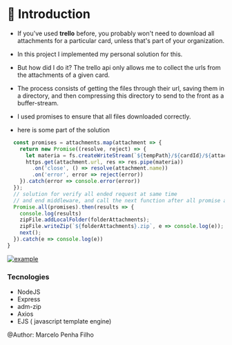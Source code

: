 # **:man: Introduction**

- If you've used **trello** before, you probably won't need to download all attachments for a particular card, unless that's part of your organization.

- In this project I implemented my personal solution for this.

- But how did I do it? The trello api only allows me to collect the urls from the attachments of a given card.

- The process consists of getting the files through their url, saving them in a directory, and then compressing this directory to send to the front as a buffer-stream.
- I used promises to ensure that all files downloaded correctly.

- here is some part of the solution

```javascript
  const promises = attachments.map(attachment => {
    return new Promise((resolve, reject) => {
      let materia = fs.createWriteStream(`${tempPath}/${cardId}/${attachment.name}`);
      https.get(attachment.url, res => res.pipe(materia))
        .on('close', () => resolve(attachment.name))
        .on('error', error => reject(error))
    }).catch(error => console.error(error))
  });
  // solution for verify all ended request at same time
  // and end middleware, and call the next function after all promise are resolved!
  Promise.all(promises).then(results => {
    console.log(results)
    zipFile.addLocalFolder(folderAttachments);
    zipFile.writeZip(`${folderAttachments}.zip`, e => console.log(e));
    next();
  }).catch(e => console.log(e))
}
```

[![example](https://i.imgur.com/4dNCi95.png "example")](https://i.imgur.com/4dNCi95.png "example")

### Tecnologies
- NodeJS
- Express
- adm-zip
- Axios
- EJS ( javascript template engine)

@Author: Marcelo Penha Filho

